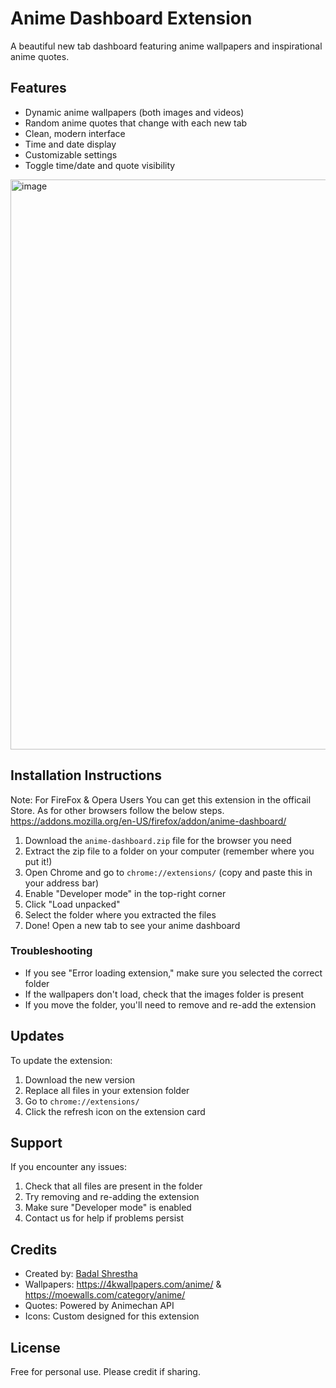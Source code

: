 # Anime Dashboard Extension

A beautiful new tab dashboard featuring anime wallpapers and inspirational anime quotes.

## Features
- Dynamic anime wallpapers (both images and videos)
- Random anime quotes that change with each new tab
- Clean, modern interface
- Time and date display
- Customizable settings
- Toggle time/date and quote visibility
<img width="1919" height="912" alt="image" src="https://github.com/user-attachments/assets/a2c1e223-2d57-4593-80b7-2033b1ed06eb" />


## Installation Instructions
Note: For FireFox & Opera Users You can get this extension in the officail Store. As for other browsers follow the below steps.
https://addons.mozilla.org/en-US/firefox/addon/anime-dashboard/
1. Download the `anime-dashboard.zip` file for the browser you need
2. Extract the zip file to a folder on your computer (remember where you put it!)
3. Open Chrome and go to `chrome://extensions/` (copy and paste this in your address bar)
4. Enable "Developer mode" in the top-right corner
5. Click "Load unpacked"
6. Select the folder where you extracted the files
7. Done! Open a new tab to see your anime dashboard


### Troubleshooting
- If you see "Error loading extension," make sure you selected the correct folder
- If the wallpapers don't load, check that the images folder is present
- If you move the folder, you'll need to remove and re-add the extension

## Updates
To update the extension:
1. Download the new version
2. Replace all files in your extension folder
3. Go to `chrome://extensions/`
4. Click the refresh icon on the extension card

## Support
If you encounter any issues:
1. Check that all files are present in the folder
2. Try removing and re-adding the extension
3. Make sure "Developer mode" is enabled
4. Contact us for help if problems persist

## Credits
- Created by: [Badal Shrestha](https://github.com/BadalStha)
- Wallpapers: https://4kwallpapers.com/anime/ & https://moewalls.com/category/anime/
- Quotes: Powered by Animechan API
- Icons: Custom designed for this extension

## License
Free for personal use. Please credit if sharing.
